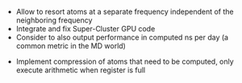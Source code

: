 - Allow to resort atoms at a separate frequency independent of the neighboring
frequency
- Integrate and fix Super-Cluster GPU code
- Consider to also output performance in computed ns per day (a common metric in
the MD world)

* Implement compression of atoms that need to be computed, only execute
arithmetic when register is full

